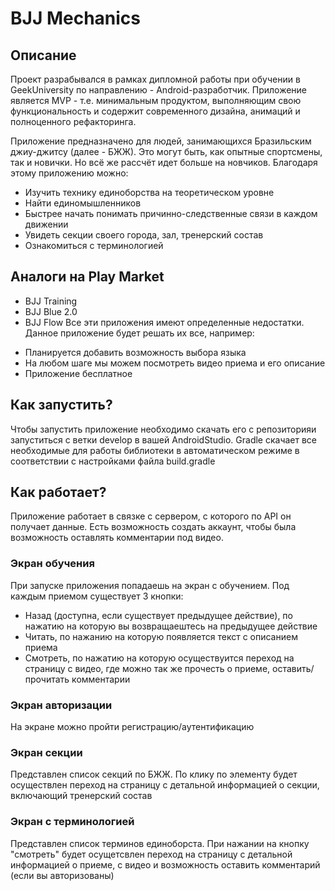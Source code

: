 # BJJ Mechanics

## Описание
Проект разрабывался в рамках дипломной работы при обучении в GeekUniversity по направлению - 
Android-разработчик. Приложение является MVP - т.е. минимальным продуктом, выполняющим свою 
функциональность и содержит современного дизайна, анимаций и полноценного рефакторинга.

Приложение предназначено для людей, занимающихся Бразильским джиу-джитсу (далее - БЖЖ). Это могут
быть, как опытные спортсмены, так и новички. Но всё же рассчёт идет больше на новчиков. Благодаря 
этому приложению можно:
* Изучить технику единоборства на теоретическом уровне
* Найти единомышленников
* Быстрее начать понимать причинно-следственные связи в каждом движении
* Увидеть секции своего города, зал, тренерский состав
* Ознакомиться с терминологией

## Аналоги на Play Market
* BJJ Training
* BJJ Blue 2.0
* BJJ Flow
Все эти приложения имеют определенные недостатки. Данное приложение будет решать их все, например:
+ Планируется добавить возможность выбора языка
+ На любом шаге мы можем посмотреть видео приема и его описание
+ Приложение бесплатное

## Как запустить?
Чтобы запустить приложение необходимо скачать его с репозиторияи запуститься с ветки develop в вашей
AndroidStudio. Gradle скачает все необходимые для работы библиотеки в автоматическом режиме в соответствии
с настройками файла build.gradle

## Как работает?
Приложение работает в связке с сервером, с которого по API он получает данные. Есть возможность
создать аккаунт, чтобы была возможность оставлять комментарии под видео.
### Экран обучения
При запуске приложения попадаешь на экран с обучением. Под каждым приемом существует 3 кнопки:
+ Назад (доступна, если существует предыдущее действие), по нажатию на которую вы возвращаештесь на
  предыдущее действие
+ Читать, по нажанию на которую появляется текст с описанием приема
+ Смотреть, по нажатию на которую осуществуится переход на страницу с видео, где можно так же прочесть
  о приеме, оставить/прочитать комментарии
### Экран авторизации
На экране можно пройти регистрацию/аутентификацию
### Экран секции
Представлен список секций по БЖЖ. По клику по элементу будет осуществлен переход на страницу с 
детальной информацией о секции, включающий тренерский состав
### Экран с терминологией
Представлен список терминов единоборста. При нажании на кнопку "смотреть" будет осущетсвлен переход на
страницу с детальной информацией о приеме, с видео и возможность оставить комментарий (если вы
авторизованы)






